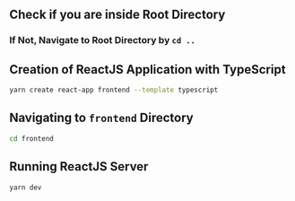 ## Check if you are inside Root Directory

### If Not, Navigate to Root Directory by `cd ..`

## Creation of ReactJS Application with TypeScript

```bash
yarn create react-app frontend --template typescript
```

## Navigating to `frontend` Directory

```bash
cd frontend
```

## Running ReactJS Server

```bash
yarn dev
```
